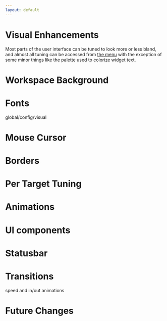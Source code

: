 ```yaml
---
layout: default
---
```


# Visual Enhancements
Most parts of the user interface can be tuned to look more or less bland,
and almost all tuning can be accessed from [the menu](menu) with the exception
of some minor things like the palette used to colorize widget text.

# Workspace Background

# Fonts
global/config/visual

# Mouse Cursor

# Borders

# Per Target Tuning

# Animations

# UI components

# Statusbar

# Transitions
speed and in/out animations

# Future Changes


